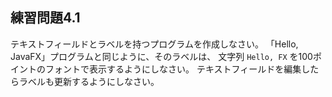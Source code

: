 ## 練習問題4.1

テキストフィールドとラベルを持つプログラムを作成しなさい。
「Hello, JavaFX」プログラムと同じように、そのラベルは、
文字列 `Hello, FX` を100ポイントのフォントで表示するようにしなさい。
テキストフィールドを編集したらラベルも更新するようにしなさい。

